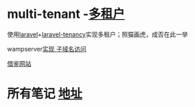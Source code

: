 # multi-tenant -[多租户](https://legacy.gitbook.com/book/xushinongpinseo/multi-tenant/edit#)

使用[laravel](https://legacy.gitbook.com/book/xushinongpinseo/multi-tenant/edit#)+[laravel-tenancy](https://legacy.gitbook.com/book/xushinongpinseo/multi-tenant/edit#)实现多租户；照猫画虎，成否在此一举

wampserver[实现 子域名访问](https://legacy.gitbook.com/book/xushinongpinseo/multi-tenant/edit#)

[借鉴网站](https://qiita.com/hitotch/items/9e22921209eda18d326b)

# 所有笔记 [地址](https://gitbook.ilvtian.vip/)



